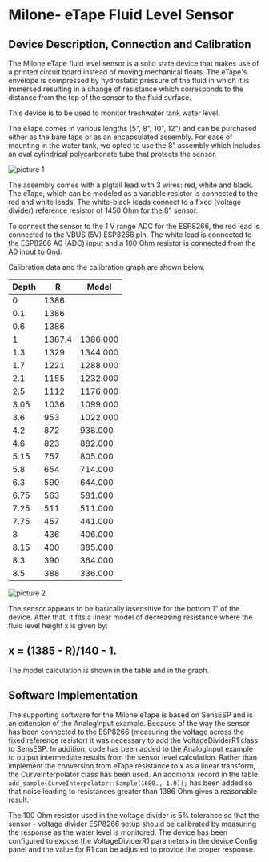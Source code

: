 # Milone- eTape Fluid Level Sensor
## Device Description, Connection and Calibration

The Milone eTape fluid level sensor is a solid state device that makes use of a printed circuit board instead of moving mechanical floats. 
The eTape's envelope is compressed by hydrostatic pressure of the fluid in which it is immersed resulting in a change of resistance which corresponds
to the distance from the top of the sensor to the fluid surface.

This device is to be used to monitor freshwater tank water level.

The eTape comes in various lengths (5", 8", 10", 12") and can be purchased either as the bare tape or as an encapsulated assembly. For ease of mounting in the water tank, we opted to use the 8" assembly which includes an oval cylindrical polycarbonate tube that protects the sensor.

![picture 1](images/7995b82be327a4f0c68c28d39f2f509632fecfec94d35a1883801125c3728184.png)  

The assembly comes with a pigtail lead with 3 wires: red, white and black. The eTape, which can be modeled as a variable resistor is connected to the red and white leads. The white-black leads connect to a fixed (voltage divider) reference resistor of 1450 Ohm for the 8" sensor.

To connect the sensor to the 1 V range ADC for the ESP8266, the red lead is connected to the VBUS (5V) ESP8266 pin. The white lead is connected to the ESP8266 A0 (ADC) input and a 100 Ohm resistor is connected from the A0 input to Gnd. 

Calibration data and the calibration graph are shown below.

| Depth 	| R  	| Model 	|
|-	|-	|-	|
| 0 	| 1386 	|  	|
| 0.1 	| 1386 	|  	|
| 0.6 	| 1386 	|  	|
| 1 	| 1387.4 	| 1386.000 	|
| 1.3 	| 1329 	| 1344.000 	|
| 1.7 	| 1221 	| 1288.000 	|
| 2.1 	| 1155 	| 1232.000 	|
| 2.5 	| 1112 	| 1176.000 	|
| 3.05 	| 1036 	| 1099.000 	|
| 3.6 	| 953 	| 1022.000 	|
| 4.2 	| 872 	| 938.000 	|
| 4.6 	| 823 	| 882.000 	|
| 5.15 	| 757 	| 805.000 	|
| 5.8 	| 654 	| 714.000 	|
| 6.3 	| 590 	| 644.000 	|
| 6.75 	| 563 	| 581.000 	|
| 7.25 	| 511 	| 511.000 	|
| 7.75 	| 457 	| 441.000 	|
| 8 	| 436 	| 406.000 	|
| 8.15 	| 400 	| 385.000 	|
| 8.3 	| 390 	| 364.000 	|
| 8.5 	| 388 	| 336.000 	|


![picture 2](images/Calibration.png)  

The sensor appears to be basically insensitive for the bottom 1" of the device. After that, it fits a linear model of decreasing resistance where the 
fluid level height x is given by:

##       x = (1385 - R)/140 - 1.  
        
The model calculation is shown in the table and in the graph. 

## Software Implementation

The supporting software for the Milone eTape is based on SensESP and is an extension of the AnalogInput example. Because of the way the sensor has been connected to the ESP8266 
(measuring the voltage across the fixed reference resistor) it was necessary to add the VoltageDividerR1 class to SensESP. In addition, code has been added to the AnalogInput example to output intermediate results from the sensor level calculation. Rather than implement the conversion from eTape resistance to x as a linear transform, the CurveInterpolator class has been used. An additional record in the table: `add_sample(CurveInterpolator::Sample(1600., 1.0));` has been added so that noise leading to resistances greater than 1386 Ohm gives a reasonable result.

The 100 Ohm resistor used in the voltage divider is 5% tolerance so that the sensor - voltage divider ESP8266 setup should be calibrated by measuring the response as the water level is  monitored. The device has been configured to expose the VoltageDividerR1 parameters in the device Config panel and the value for R1 can be adjusted to provide the proper response.  
